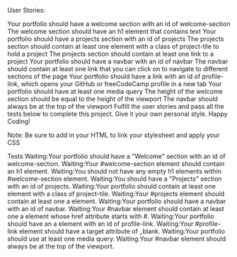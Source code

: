 User Stories:

Your portfolio should have a welcome section with an id of welcome-section
The welcome section should have an h1 element that contains text
Your portfolio should have a projects section with an id of projects
The projects section should contain at least one element with a class of project-tile to hold a project
The projects section should contain at least one link to a project
Your portfolio should have a navbar with an id of navbar
The navbar should contain at least one link that you can click on to navigate to different sections of the page
Your portfolio should have a link with an id of profile-link, which opens your GitHub or freeCodeCamp profile in a new tab
Your portfolio should have at least one media query
The height of the welcome section should be equal to the height of the viewport
The navbar should always be at the top of the viewport
Fulfill the user stories and pass all the tests below to complete this project. Give it your own personal style. Happy Coding!

Note: Be sure to add <link rel="stylesheet" href="styles.css"> in your HTML to link your stylesheet and apply your CSS

Tests
Waiting:Your portfolio should have a "Welcome" section with an id of welcome-section.
Waiting:Your #welcome-section element should contain an h1 element.
Waiting:You should not have any empty h1 elements within #welcome-section element.
Waiting:You should have a "Projects" section with an id of projects.
Waiting:Your portfolio should contain at least one element with a class of project-tile.
Waiting:Your #projects element should contain at least one a element.
Waiting:Your portfolio should have a navbar with an id of navbar.
Waiting:Your #navbar element should contain at least one a element whose href attribute starts with #.
Waiting:Your portfolio should have an a element with an id of profile-link.
Waiting:Your #profile-link element should have a target attribute of _blank.
Waiting:Your portfolio should use at least one media query.
Waiting:Your #navbar element should always be at the top of the viewport.
